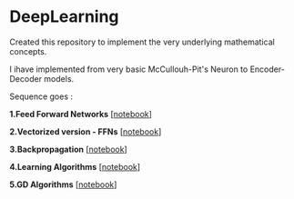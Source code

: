 # DeepLearning
Created this repository to implement the very underlying mathematical concepts.

I ihave implemented from very basic McCullouh-Pit's Neuron to Encoder-Decoder models.

Sequence goes :

**1.Feed Forward Networks** [[notebook](https://github.com/siddhantjain07/DeepLearning/blob/master/FeedForawrdNetwork.ipynb)]

**2.Vectorized version - FFNs** [[notebook](https://github.com/siddhantjain07/DeepLearning/blob/master/VectorizedFeedForwardNetowrks.ipynb)]

**3.Backpropagation** [[notebook](https://github.com/siddhantjain07/DeepLearning/blob/master/ScalarBackpropagation.ipynb)]

**4.Learning Algorithms** [[notebook](https://github.com/siddhantjain07/DeepLearning/blob/master/LearningAlgorithms.ipynb)]

**5.GD Algorithms** [[notebook](https://github.com/siddhantjain07/DeepLearning/blob/master/VectorizedGDAlgos.ipynb)]
